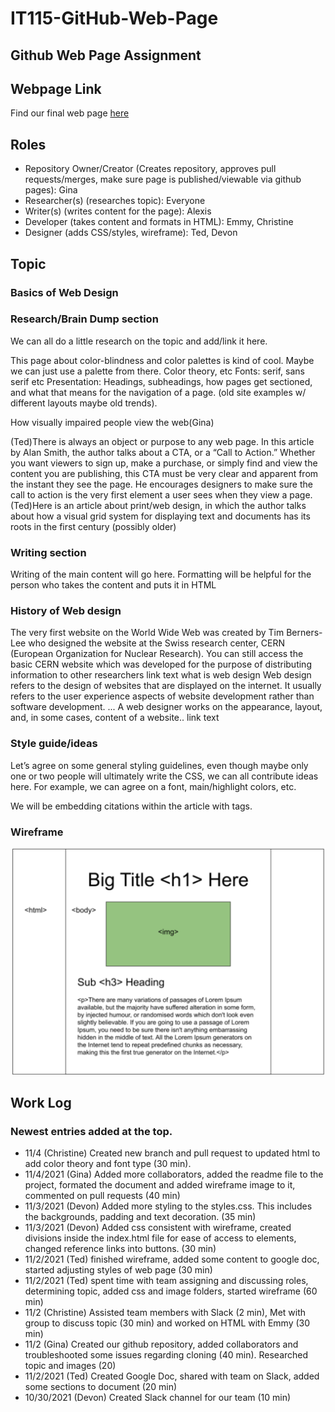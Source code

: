 # IT115-GitHub-Web-Page
## Github Web Page Assignment

## Webpage Link
Find our final web page [here](https://gina-noel.github.io/IT115-GitHub-Web-Page/)

## Roles
* Repository Owner/Creator (Creates repository, approves pull requests/merges, make sure page is published/viewable via github pages): Gina
* Researcher(s) (researches topic): Everyone
* Writer(s) (writes content for the page): Alexis
* Developer (takes content and formats in HTML): Emmy, Christine
* Designer (adds CSS/styles, wireframe): Ted, Devon

## Topic
### Basics of Web Design

### Research/Brain Dump section
We can all do a little research on the topic and add/link it here.

This page about color-blindness and color palettes is kind of cool. Maybe we can just use a palette from there. Color theory, etc
Fonts: serif, sans serif etc
Presentation: Headings, subheadings, how pages get sectioned, and what that means for the navigation of a page. (old site examples w/ different layouts maybe old trends). 


How visually impaired people view the web(Gina)

(Ted)There is always an object or purpose to any web page. In this article by Alan Smith, the author talks about a CTA, or a “Call to Action.” Whether you want viewers to sign up, make a purchase, or simply find and view the content you are publishing, this CTA must be very clear and apparent from the instant they see the page. He encourages designers to make sure the call to action is the very first element a user sees when they view a page. 
(Ted)Here is an article about print/web design, in which the author talks about how a visual grid system for displaying text and documents has its roots in the first century (possibly older)

### Writing section
Writing of the main content will go here. Formatting will be helpful for the person who takes the content and puts it in HTML

### History of Web design
The very first website on the World Wide Web was created by Tim Berners-Lee who designed the website at the Swiss research center, CERN (European Organization for Nuclear Research). You can still access the basic CERN website which was developed for the purpose of distributing information to other researchers
link text
what is web design
Web design refers to the design of websites that are displayed on the internet. It usually refers to the user experience aspects of website development rather than software development. ... A web designer works on the appearance, layout, and, in some cases, content of a website..
link text


### Style guide/ideas
Let’s agree on some general styling guidelines, even though maybe only one or two people will ultimately write the CSS, we can all contribute ideas here. For example, we can agree on a font, main/highlight colors, etc.

We will be embedding citations within the article with <a> tags.

### Wireframe

<img src="images/wireframe.png" alt="wireframe" />

##  Work Log
### Newest entries added at the top.

* 11/4 (Christine) Created new branch and pull request to updated html to add color theory and font type (30 min).
* 11/4/2021 (Gina) Added more collaborators, added the readme file to the project, formated the document and added wireframe image to it, commented on pull requests (40 min)
* 11/3/2021 (Devon) Added more styling to the styles.css. This includes the backgrounds, padding and text decoration. (35 min)
* 11/3/2021 (Devon) Added css consistent with wireframe, created divisions inside the index.html file for ease of access to elements, changed reference links into buttons. (30 min)
* 11/2/2021 (Ted) finished wireframe, added some content to google doc, started adjusting styles of web page (30 min)
* 11/2/2021 (Ted) spent time with team assigning and discussing roles, determining topic, added css and image folders, started wireframe (60 min)
* 11/2 (Christine) Assisted team members with Slack (2 min), Met with group to discuss topic (30 min) and worked on HTML with Emmy (30 min)
* 11/2 (Gina) Created our github repository, added collaborators and troubleshooted some issues regarding cloning (40 min). Researched topic and images (20)
* 11/2/2021 (Ted) Created Google Doc, shared with team on Slack, added some sections to document (20 min)
* 10/30/2021 (Devon) Created Slack channel for our team (10 min)
